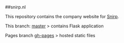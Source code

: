 ##snirp.nl

This repository contains the company website for [Snirp](http://www.snirp.nl).

This branch: [master](https://github.com/snirp/snirp.nl/tree/master) > contains Flask application

Pages branch [gh-pages](https://github.com/snirp/snirp.nl/tree/gh-pages) > hosted static files
